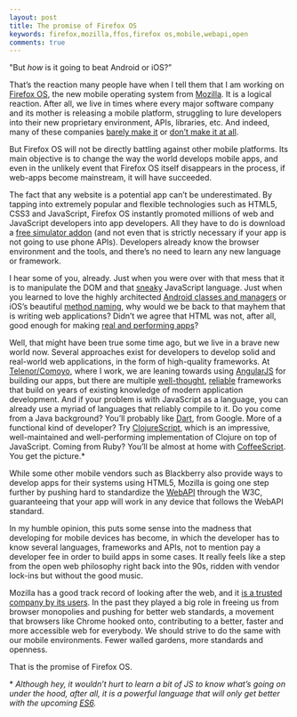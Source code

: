```yaml
---
layout: post
title: The promise of Firefox OS
keywords: firefox,mozilla,ffos,firefox os,mobile,webapi,open
comments: true
---
```


"But *how* is it going to beat Android or iOS?”

That’s the reaction many people have when I tell them that I am working on [Firefox OS](http://www.mozilla.org/en-US/firefoxos/), the new mobile operating system from [Mozilla](http://www.mozilla.org/en-US/). It is a logical reaction. After all, we live in times where every major software company and its mother is releasing a mobile platform, struggling to lure developers into their new proprietary environment, APIs, libraries, etc. And indeed, many of these companies [barely make it](http://global.blackberry.com/sites.html) or [don’t make it at all](http://www.hpwebos.com/us/).

But Firefox OS will not be directly battling against other mobile platforms. Its main objective is to change the way the world develops mobile apps, and even in the unlikely event that Firefox OS itself disappears in the process, if web-apps become mainstream, it will have succeeded.
<!--more-->
The fact that any website is a potential app can’t be underestimated. By tapping into extremely popular and flexible technologies such as HTML5, CSS3 and JavaScript, Firefox OS instantly promoted millions of web and JavaScript developers into app developers. All they have to do is download a [free simulator addon](https://hacks.mozilla.org/2012/12/firefox-os-simulator-1-0-is-here/) (and not even that is strictly necessary if your app is not going to use phone APIs). Developers already know the browser environment and the tools, and there’s no need to learn any new language or framework.

I hear some of you, already. Just when you were over with that mess that it is to manipulate the DOM and that [sneaky](http://wtfjs.com/) JavaScript language. Just when you learned to love the highly architected [Android classes and managers](http://developer.android.com/reference/classes.html) or iOS’s beautiful [method naming](https://developer.apple.com/library/mac/#documentation/Cocoa/Reference/Foundation/Classes/NSString_Class/Reference/NSString.html#//apple_ref/occ/instm/NSString/stringByReplacingPercentEscapesUsingEncoding:), why would we be back to that mayhem that is writing web applications? Didn’t we agree that HTML was not, after all, good enough for making [real and performing apps](http://www.zdnet.com/facebooks-mark-zuckerberg-knocks-html5-in-favor-of-native-apps-7000004082/)?

Well, that might have been true some time ago, but we live in a brave new world now. Several approaches exist for developers to develop solid and real-world web applications, in the form of high-quality frameworks. At [Telenor/Comoyo](http://www.telenor.com/), where I work, we are leaning towards using [AngularJS](http://angularjs.org/) for building our apps, but there are multiple [well-thought](http://emberjs.com/), [reliable](http://knockoutjs.com/) frameworks that build on years of existing knowledge of modern application development. And if your problem is with JavaScript as a language, you can already use a myriad of languages that reliably compile to it. Do you come from a Java background? You’ll probably like [Dart](http://www.dartlang.org/), from Google. More of a functional kind of developer? Try [ClojureScript](http://clojurescriptone.com/), which is an impressive, well-maintained and well-performing implementation of Clojure on top of JavaScript. Coming from Ruby? You’ll be almost at home with [CoffeeScript](http://coffeescript.org/). You get the picture.*

While some other mobile vendors such as Blackberry also provide ways to develop apps for their systems using HTML5, Mozilla is going one step further by pushing hard to standardize the [WebAPI](https://wiki.mozilla.org/WebAPI) through the W3C, guaranteeing that your app will work in any device that follows the WebAPI standard.

In my humble opinion, this puts some sense into the madness that developing for mobile devices has become, in which the developer has to know several languages, frameworks and APIs, not to mention pay a developer fee in order to build apps in some cases. It really feels like a step from the open web philosophy right back into the 90s, ridden with vendor lock-ins but without the good music.

Mozilla has a good track record of looking after the web, and it [is a trusted company by its users](http://blog.mozilla.org/theden/2013/02/06/mozilla-is-most-trusted-internet-company-in-privacy/). In the past they played a big role in freeing us from browser monopolies and pushing for better web standards, a movement that browsers like Chrome hooked onto, contributing to a better, faster and more accessible web for everybody. We should strive to do the same with our mobile environments. Fewer walled gardens, more standards and openness.

That is the promise of Firefox OS.

\* *Although hey, it wouldn’t hurt to learn a bit of JS to know what’s going on under the hood, after all, it is a powerful language that will only get better with the upcoming [ES6](https://wiki.mozilla.org/ES6_plans).*
